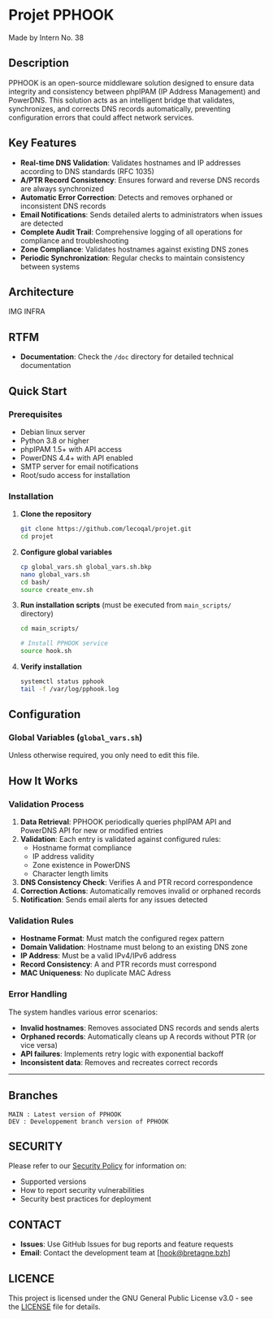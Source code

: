 # Projet PPHOOK
Made by Intern No. 38

## Description

PPHOOK is an open-source middleware solution designed to ensure data integrity and consistency between phpIPAM (IP Address Management) and PowerDNS. This solution acts as an intelligent bridge that validates, synchronizes, and corrects DNS records automatically, preventing configuration errors that could affect network services.

## Key Features

- **Real-time DNS Validation**: Validates hostnames and IP addresses according to DNS standards (RFC 1035)
- **A/PTR Record Consistency**: Ensures forward and reverse DNS records are always synchronized
- **Automatic Error Correction**: Detects and removes orphaned or inconsistent DNS records
- **Email Notifications**: Sends detailed alerts to administrators when issues are detected
- **Complete Audit Trail**: Comprehensive logging of all operations for compliance and troubleshooting
- **Zone Compliance**: Validates hostnames against existing DNS zones
- **Periodic Synchronization**: Regular checks to maintain consistency between systems

## Architecture
IMG INFRA

## RTFM
- **Documentation**: Check the `/doc` directory for detailed technical documentation

## Quick Start

### Prerequisites

- Debian linux server
- Python 3.8 or higher
- phpIPAM 1.5+ with API access
- PowerDNS 4.4+ with API enabled
- SMTP server for email notifications
- Root/sudo access for installation

### Installation

1. **Clone the repository**
   ```bash
   git clone https://github.com/lecoqal/projet.git
   cd projet
   ```

2. **Configure global variables**
   ```bash
   cp global_vars.sh global_vars.sh.bkp
   nano global_vars.sh
   cd bash/
   source create_env.sh
   ```

3. **Run installation scripts** (must be executed from `main_scripts/` directory)
   ```bash
   cd main_scripts/
   
   # Install PPHOOK service
   source hook.sh
   ```

4. **Verify installation**
   ```bash
   systemctl status pphook
   tail -f /var/log/pphook.log
   ```

## Configuration

### Global Variables (`global_vars.sh`)
Unless otherwise required, you only need to edit this file.

## How It Works

### Validation Process

1. **Data Retrieval**: PPHOOK periodically queries phpIPAM API and PowerDNS API for new or modified entries
2. **Validation**: Each entry is validated against configured rules:
   - Hostname format compliance
   - IP address validity
   - Zone existence in PowerDNS
   - Character length limits
3. **DNS Consistency Check**: Verifies A and PTR record correspondence
4. **Correction Actions**: Automatically removes invalid or orphaned records
5. **Notification**: Sends email alerts for any issues detected

### Validation Rules

- **Hostname Format**: Must match the configured regex pattern
- **Domain Validation**: Hostname must belong to an existing DNS zone
- **IP Address**: Must be a valid IPv4/IPv6 address
- **Record Consistency**: A and PTR records must correspond
- **MAC Uniqueness**: No duplicate MAC Adress

### Error Handling

The system handles various error scenarios:

- **Invalid hostnames**: Removes associated DNS records and sends alerts
- **Orphaned records**: Automatically cleans up A records without PTR (or vice versa)
- **API failures**: Implements retry logic with exponential backoff
- **Inconsistent data**: Removes and recreates correct records

---

## Branches

```
MAIN : Latest version of PPHOOK
DEV : Developpement branch version of PPHOOK
```

## SECURITY

Please refer to our [Security Policy](misc/SECURITY.md) for information on:
- Supported versions
- How to report security vulnerabilities
- Security best practices for deployment

## CONTACT
- **Issues**: Use GitHub Issues for bug reports and feature requests
- **Email**: Contact the development team at [hook@bretagne.bzh]

## LICENCE
This project is licensed under the GNU General Public License v3.0 - see the [LICENSE](LICENSE) file for details.
